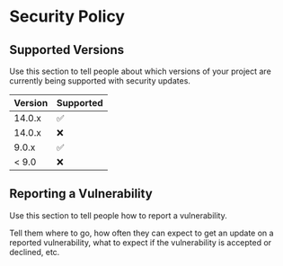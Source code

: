 # Security Policy

## Supported Versions

Use this section to tell people about which versions of your project are
currently being supported with security updates.

| Version | Supported          |
| ------- | ------------------ |
| 14.0.x   | :white_check_mark: |
| 14.0.x   | :x:                |
| 9.0.x   | :white_check_mark: |
| < 9.0   | :x:                |

## Reporting a Vulnerability

Use this section to tell people how to report a vulnerability.

Tell them where to go, how often they can expect to get an update on a
reported vulnerability, what to expect if the vulnerability is accepted or
declined, etc.
